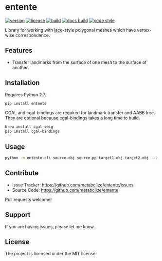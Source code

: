 entente
=======

[![version](https://img.shields.io/pypi/v/entente.svg?style=flat-square)][pypi]
[![license](https://img.shields.io/pypi/l/entente.svg?style=flat-square)][pypi]
[![build](https://img.shields.io/circleci/project/github/lace/entente/master.svg?style=flat-square)][build]
[![docs build](https://img.shields.io/readthedocs/entente.svg?style=flat-square)][docs build]
[![code style](https://img.shields.io/badge/code%20style-black-black.svg?style=flat-square)][black]

Library for working with [lace][]-style polygonal meshes which have vertex-wise
correspondence.

[pypi]: https://pypi.org/project/entente/
[black]: https://black.readthedocs.io/en/stable/
[lace]: https://github.com/metabolize/lace
[build]: https://circleci.com/gh/lace/entente/tree/master
[docs build]: https://entente.readthedocs.io/en/latest/


Features
--------

- Transfer landmarks from the surface of one mesh to the surface of another.


Installation
------------

Requires Python 2.7.

```sh
pip install entente
```

CGAL and cgal-bindings are required for landmark transfer and AABB tree. They
are optional because cgal-bindings takes a long time to build.

```sh
brew install cgal swig
pip install cgal-bindings
```


Usage
-----

```sh
python -m entente.cli source.obj source.pp target1.obj target2.obj ...
```


Contribute
----------

- Issue Tracker: https://github.com/metabolize/entente/issues
- Source Code: https://github.com/metabolize/entente

Pull requests welcome!


Support
-------

If you are having issues, please let me know.


License
-------

The project is licensed under the MIT license.
